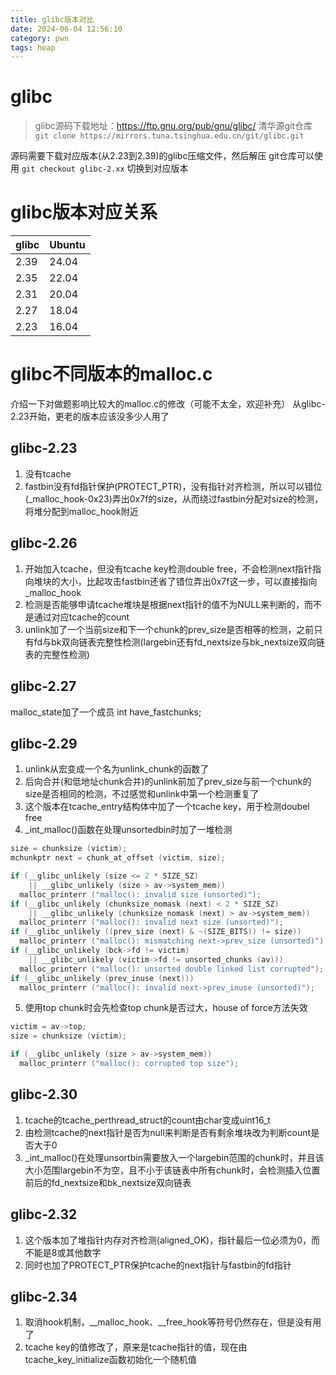```yaml
---
title: glibc版本对比
date: 2024-06-04 12:56:10
category: pwn
tags: heap
---
```


# glibc
> glibc源码下载地址：https://ftp.gnu.org/pub/gnu/glibc/
> 清华源git仓库 `git clone https://mirrors.tuna.tsinghua.edu.cn/git/glibc.git`

源码需要下载对应版本(从2.23到2.39)的glibc压缩文件，然后解压
git仓库可以使用 `git checkout glibc-2.xx` 切换到对应版本

# glibc版本对应关系
|glibc|Ubuntu|
|-----|------|
|2.39 |24.04 |
|2.35 |22.04 |
|2.31 |20.04 |
|2.27 |18.04 |
|2.23 |16.04 |

# glibc不同版本的malloc.c
介绍一下对做题影响比较大的malloc.c的修改（可能不太全，欢迎补充）
从glibc-2.23开始，更老的版本应该没多少人用了

## glibc-2.23
1. 没有tcache
2. fastbin没有fd指针保护(PROTECT_PTR)，没有指针对齐检测，所以可以错位(_malloc_hook-0x23)弄出0x7f的size，从而绕过fastbin分配对size的检测，将堆分配到malloc_hook附近

## glibc-2.26
1. 开始加入tcache，但没有tcache key检测double free，不会检测next指针指向堆块的大小，比起攻击fastbin还省了错位弄出0x7f这一步，可以直接指向_malloc_hook
2. 检测是否能够申请tcache堆块是根据next指针的值不为NULL来判断的，而不是通过对应tcache的count
3. unlink加了一个当前size和下一个chunk的prev_size是否相等的检测，之前只有fd与bk双向链表完整性检测(largebin还有fd_nextsize与bk_nextsize双向链表的完整性检测)

## glibc-2.27
malloc_state加了一个成员 int have_fastchunks;

## glibc-2.29
1. unlink从宏变成一个名为unlink_chunk的函数了
2. 后向合并(和低地址chunk合并)的unlink前加了prev_size与前一个chunk的size是否相同的检测，不过感觉和unlink中第一个检测重复了
3. 这个版本在tcache_entry结构体中加了一个tcache key，用于检测doubel free
4. _int_malloc()函数在处理unsortedbin时加了一堆检测
```c
size = chunksize (victim);
mchunkptr next = chunk_at_offset (victim, size);

if (__glibc_unlikely (size <= 2 * SIZE_SZ)
    || __glibc_unlikely (size > av->system_mem))
  malloc_printerr ("malloc(): invalid size (unsorted)");
if (__glibc_unlikely (chunksize_nomask (next) < 2 * SIZE_SZ)
    || __glibc_unlikely (chunksize_nomask (next) > av->system_mem))
  malloc_printerr ("malloc(): invalid next size (unsorted)");
if (__glibc_unlikely ((prev_size (next) & ~(SIZE_BITS)) != size))
  malloc_printerr ("malloc(): mismatching next->prev_size (unsorted)");
if (__glibc_unlikely (bck->fd != victim)
    || __glibc_unlikely (victim->fd != unsorted_chunks (av)))
  malloc_printerr ("malloc(): unsorted double linked list corrupted");
if (__glibc_unlikely (prev_inuse (next)))
  malloc_printerr ("malloc(): invalid next->prev_inuse (unsorted)");
```
5. 使用top chunk时会先检查top chunk是否过大，house of force方法失效
```c
victim = av->top;
size = chunksize (victim);

if (__glibc_unlikely (size > av->system_mem))
  malloc_printerr ("malloc(): corrupted top size");
```

## glibc-2.30
1. tcache的tcache_perthread_struct的count由char变成uint16_t
2. 由检测tcache的next指针是否为null来判断是否有剩余堆块改为判断count是否大于0
3. _int_malloc()在处理unsortbin需要放入一个largebin范围的chunk时，并且该大小范围largebin不为空，且不小于该链表中所有chunk时，会检测插入位置前后的fd_nextsize和bk_nextsize双向链表

## glibc-2.32
1. 这个版本加了堆指针内存对齐检测(aligned_OK)，指针最后一位必须为0，而不能是8或其他数字
2. 同时也加了PROTECT_PTR保护tcache的next指针与fastbin的fd指针

## glibc-2.34
1. 取消hook机制，__malloc_hook、__free_hook等符号仍然存在，但是没有用了
2. tcache key的值修改了，原来是tcache指针的值，现在由tcache_key_initialize函数初始化一个随机值


